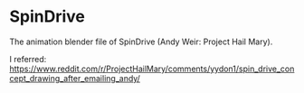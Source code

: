 # SpinDrive
The animation blender file of SpinDrive (Andy Weir: Project Hail Mary).

I referred:
https://www.reddit.com/r/ProjectHailMary/comments/yydon1/spin_drive_concept_drawing_after_emailing_andy/
